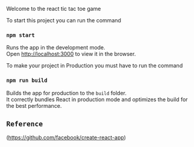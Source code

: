 Welcome to the react tic tac toe game 

To start this project you can run  the command 

### `npm start`
Runs the app in the development mode.\
Open [http://localhost:3000](http://localhost:3000) to view it in the browser.


To make your project in Production you must have to run the command
### `npm run build`
Builds the app for production to the `build` folder.\
It correctly bundles React in production mode and optimizes the build for the best performance.

## `Reference` 
(https://github.com/facebook/create-react-app)

